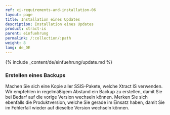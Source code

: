 ```yaml
---
ref: xi-requirements-and-installation-06
layout: page
title: Installation eines Updates
description: Installation eines Updates
product: xtract-is
parent: einfuehrung
permalink: /:collection/:path
weight: 8
lang: de_DE
---
```


{% include _content/de/einfuehrung/update.md %}

### Erstellen eines Backups
Machen Sie sich eine Kopie aller SSIS-Pakete, welche Xtract IS verwenden.
Wir empfehlen in regelmäßigem Abstand ein Backup zu erstellen, damit Sie bei Bedarf auf die vorige Version wechseln können.
Merken Sie sich ebenfalls die Produktversion, welche Sie gerade im Einsatz haben, damit Sie im Fehlerfall wieder auf dieselbe Version wechseln können.